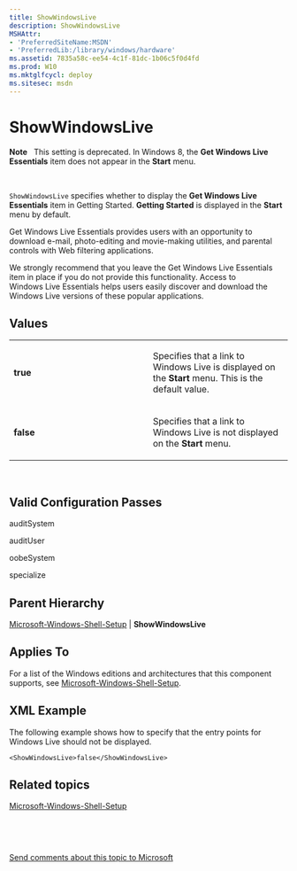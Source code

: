 ```yaml
---
title: ShowWindowsLive
description: ShowWindowsLive
MSHAttr:
- 'PreferredSiteName:MSDN'
- 'PreferredLib:/library/windows/hardware'
ms.assetid: 7835a58c-ee54-4c1f-81dc-1b06c5f0d4fd
ms.prod: W10
ms.mktglfcycl: deploy
ms.sitesec: msdn
---
```


# ShowWindowsLive


**Note**  
This setting is deprecated. In Windows 8, the **Get Windows Live Essentials** item does not appear in the **Start** menu.

 

`ShowWindowsLive` specifies whether to display the **Get Windows Live Essentials** item in Getting Started. **Getting Started** is displayed in the **Start** menu by default.

Get Windows Live Essentials provides users with an opportunity to download e-mail, photo-editing and movie-making utilities, and parental controls with Web filtering applications.

We strongly recommend that you leave the Get Windows Live Essentials item in place if you do not provide this functionality. Access to Windows Live Essentials helps users easily discover and download the Windows Live versions of these popular applications.

## Values


<table>
<colgroup>
<col width="50%" />
<col width="50%" />
</colgroup>
<tbody>
<tr class="odd">
<td><p><strong>true</strong></p></td>
<td><p>Specifies that a link to Windows Live is displayed on the <strong>Start</strong> menu. This is the default value.</p></td>
</tr>
<tr class="even">
<td><p><strong>false</strong></p></td>
<td><p>Specifies that a link to Windows Live is not displayed on the <strong>Start</strong> menu.</p></td>
</tr>
</tbody>
</table>

 

## Valid Configuration Passes


auditSystem

auditUser

oobeSystem

specialize

## Parent Hierarchy


[Microsoft-Windows-Shell-Setup](microsoft-windows-shell-setup-win7-microsoft-windows-shell-setup.md) | **ShowWindowsLive**

## Applies To


For a list of the Windows editions and architectures that this component supports, see [Microsoft-Windows-Shell-Setup](microsoft-windows-shell-setup-win7-microsoft-windows-shell-setup.md).

## XML Example


The following example shows how to specify that the entry points for Windows Live should not be displayed.

``` syntax
<ShowWindowsLive>false</ShowWindowsLive>
```

## Related topics


[Microsoft-Windows-Shell-Setup](microsoft-windows-shell-setup-win7-microsoft-windows-shell-setup.md)

 

 

[Send comments about this topic to Microsoft](mailto:wsddocfb@microsoft.com?subject=Documentation%20feedback%20%5Bp_unattend\p_unattend%5D:%20ShowWindowsLive%20%20RELEASE:%20%2810/3/2016%29&body=%0A%0APRIVACY%20STATEMENT%0A%0AWe%20use%20your%20feedback%20to%20improve%20the%20documentation.%20We%20don't%20use%20your%20email%20address%20for%20any%20other%20purpose,%20and%20we'll%20remove%20your%20email%20address%20from%20our%20system%20after%20the%20issue%20that%20you're%20reporting%20is%20fixed.%20While%20we're%20working%20to%20fix%20this%20issue,%20we%20might%20send%20you%20an%20email%20message%20to%20ask%20for%20more%20info.%20Later,%20we%20might%20also%20send%20you%20an%20email%20message%20to%20let%20you%20know%20that%20we've%20addressed%20your%20feedback.%0A%0AFor%20more%20info%20about%20Microsoft's%20privacy%20policy,%20see%20http://privacy.microsoft.com/default.aspx. "Send comments about this topic to Microsoft")





